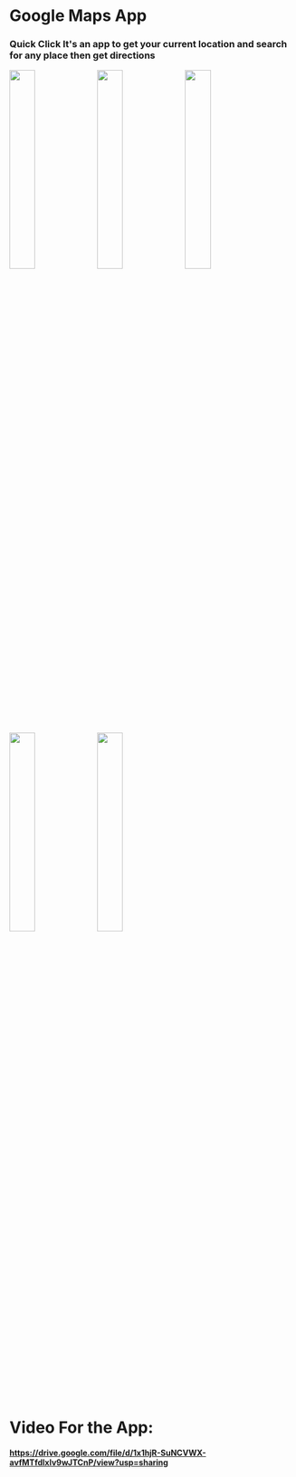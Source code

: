 # Google Maps App

### Quick Click It's an app to get your current location and search for any place then get directions


<p align="left" width="100%">
    <img width="30%" src= "https://firebasestorage.googleapis.com/v0/b/ebuy-1494c.appspot.com/o/Screenshot%202024-04-22%20at%208.25.39%20PM.png?alt=media&token=96db3f7a-a672-41a2-954d-3bd6b4679bcc">
    <img width="30%" src= "https://firebasestorage.googleapis.com/v0/b/ebuy-1494c.appspot.com/o/Screenshot%202024-04-22%20at%208.26.09%20PM.png?alt=media&token=1ae167fd-0fb1-464e-9aaa-bd74dc30c542">
    <img width="30%" src= "https://firebasestorage.googleapis.com/v0/b/ebuy-1494c.appspot.com/o/Screenshot%202024-04-22%20at%208.28.37%20PM.png?alt=media&token=8f4bdd1d-e266-4ee3-8324-459f7bcfb9d9">
    <img width="30%" src= "https://firebasestorage.googleapis.com/v0/b/ebuy-1494c.appspot.com/o/Screenshot%202024-04-22%20at%208.27.11%20PM.png?alt=media&token=91d63a2d-8522-41e6-ab16-57c6bdde4309">
    <img width="30%" src= "https://firebasestorage.googleapis.com/v0/b/ebuy-1494c.appspot.com/o/Screenshot%202024-04-22%20at%208.28.37%20PM.png?alt=media&token=8f4bdd1d-e266-4ee3-8324-459f7bcfb9d9">

    
</p>



# Video For the App:

#### https://drive.google.com/file/d/1x1hjR-SuNCVWX-avfMTfdlxlv9wJTCnP/view?usp=sharing
